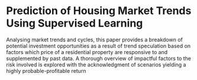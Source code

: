 # Prediction of Housing Market Trends Using Supervised Learning
 Analysing market trends and cycles, this paper provides a breakdown of potential investment opportunities as a result of trend speculation based on factors which price of a residential property are responsive to and supplemented by past data. A thorough overview of impactful factors to the risk involved is explored with the acknowledgment of scenarios yielding a highly probable-profitable return
